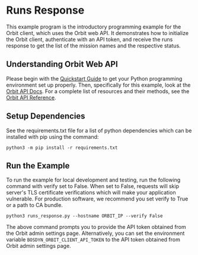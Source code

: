 <!--
Copyright (c) 2023 Boston Dynamics, Inc.  All rights reserved.

Downloading, reproducing, distributing or otherwise using the SDK Software
is subject to the terms and conditions of the Boston Dynamics Software
Development Kit License (20191101-BDSDK-SL).
-->

# Runs Response

This example program is the introductory programming example for the Orbit client, which uses the Orbit web API. It demonstrates how to initialize the Orbit client, authenticate with an API token, and receive the runs response to get the list of the mission names and the respective status.

## Understanding Orbit Web API

Please begin with the [Quickstart Guide](../../../../docs/python/quickstart.md) to get your Python programming environment set up properly. Then, specifically for this example, look at the [Orbit API Docs](../../../../docs/concepts/orbit/orbit_api.md). For a complete list of resources and their methods, see the <a href="../../../../docs/orbit/docs.html">Orbit API Reference</a>.

## Setup Dependencies

See the requirements.txt file for a list of python dependencies which can be installed with pip using the command:

```
python3 -m pip install -r requirements.txt
```

## Run the Example

To run the example for local development and testing, run the following command with verify set to False. When set to False, requests will skip server's TLS certificate verifications which will make your application vulnerable. For production software, we recommend you set verify to True or a path to CA bundle.

```
python3 runs_response.py --hostname ORBIT_IP --verify False
```

The above command prompts you to provide the API token obtained from the Orbit admin settings page. Alternatively, you can set the environment variable `BOSDYN_ORBIT_CLIENT_API_TOKEN` to the API token obtained from Orbit admin settings page.
